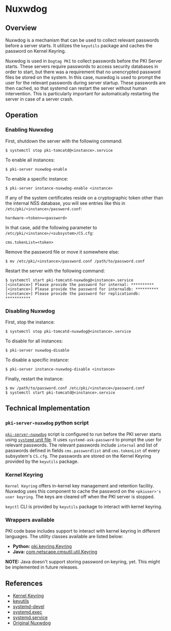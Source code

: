 Nuxwdog
=======

## Overview

Nuxwdog is a mechanism that can be used to collect relevant passwords before a server starts.
It utilizes the `keyutils` package and caches the password on Kernel Keyring.

Nuxwdog is used in `Dogtag PKI` to collect passwords before the PKI Server starts. These servers require
passwords to access security databases in order to start, but there was a requirement that no 
unencrypted password files be stored on the system. In this case, nuxwdog is used to prompt the user for the
relevant passwords during server startup. These passwords are then cached, so that systemd can
restart the server without human intervention. This is particularly important for automatically restarting the server
in case of a server crash.

## Operation

### Enabling Nuwxdog

First, shutdown the server with the following command:

```
$ systemctl stop pki-tomcatd@<instance>.service
```

To enable all instances:

```
$ pki-server nuxwdog-enable
```

To enable a specific instance:

```
$ pki-server instance-nuxwdog-enable <instance>
```

If any of the system certificates reside on a cryptographic token other than the
internal NSS database, you will see entries like this in `/etc/pki/<instance>/password.conf`:

```
hardware-<token>=<password>
```

In that case, add the following parameter to `/etc/pki/<instance>/<subsystem>/CS.cfg`:

```
cms.tokenList=<token>
```

Remove the password file or move it somewhere else:

```
$ mv /etc/pki/<instance>/password.conf /path/to/password.conf
```

Restart the server with the following command:

```
$ systemctl start pki-tomcatd-nuxwdog@<instance>.service
[<instance>] Please provide the password for internal: **********
[<instance>] Please provide the password for internaldb: **********
[<instance>] Please provide the password for replicationdb: ***********
```

### Disabling Nuxwdog


First, stop the instance:


```
$ systemctl stop pki-tomcatd-nuxwdog@<instance>.service
```

To disable for all instances:

```
$ pki-server nuxwdog-disable
```

To disable a specific instance:

```
$ pki-server instance-nuxwdog-disable <instance>
```

Finally, restart the instance:

```
$ mv /path/to/password.conf /etc/pki/<instance>/password.conf
$ systemctl start pki-tomcatd@<instance>.service
```

## Technical Implementation

### `pki-server-nuxwdog` python script

[`pki-server-nuxwdog`](../../base/server/scripts/pki-server-nuxwdog) script is configured to run before the PKI server
starts using [`systemd` unit file](../../base/server/share/lib/systemd/system/pki-tomcatd-nuxwdog@.service). It uses
`systemd-ask-password` to prompt the user for relevant passwords. The relevant passwords include `internal` and
list of passwords defined in fields `cms.passwordlist` and `cms.tokenList` of every subsystem's `CS.cfg`. The
passwords are stored on the Kernel Keyring provided by the `keyutils` package.

### Kernel Keyring

`Kernel Keyring` offers in-kernel key management and retention facility. Nuxwdog uses this component to cache the
password on the `<pkiuser>'s user keyring`. The keys are cleared off when the PKI server is stopped.

`keyctl` CLI is provided by `keyutils` package to interact with kernel keyring.

### Wrappers available

PKI code base includes support to interact with kernel keyring in different languages. The utility classes available
are listed below:

- **Python:** [pki.keyring.Keyring](../../base/common/python/pki/keyring.py)
- **Java:** [com.netscape.cmsutil.util.Keyring](../../base/common/src/main/java/com/netscape/cmsutil/util/Keyring.java)

**NOTE:** Java doesn't support storing password on keyring, yet. This might be implemented in future releases.

## References

- [Kernel Keyring](http://man7.org/linux/man-pages/man7/keyrings.7.html)
- [keyutils](http://man7.org/linux/man-pages/man1/keyctl.1.html)
- [systemd-devel](https://lists.freedesktop.org/archives/systemd-devel/2018-December/041769.html)
- [systemd.exec](https://www.freedesktop.org/software/systemd/man/systemd.exec.html)
- [systemd.service](https://www.freedesktop.org/software/systemd/man/systemd.service.html)
- [Original Nuxwdog](https://www.dogtagpki.org/wiki/Nuxwdog)
